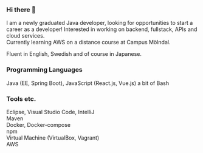 ### Hi there 👋

I am a newly graduated Java developer, looking for opportunities to start a career as a developer! Interested in working on backend, fullstack, APIs and cloud services.  
Currently learning AWS on a distance course at Campus Mölndal.

Fluent in English, Swedish and of course in Japanese.


### Programming Languages
Java (EE, Spring Boot), JavaScript (React.js, Vue.js)
a bit of Bash

### Tools etc.
Eclipse, Visual Studio Code, IntelliJ  
Maven  
Docker, Docker-compose  
npm  
Virtual Machine (VirtualBox, Vagrant)  
AWS  

<!--
**satoskit/satoskit** is a ✨ _special_ ✨ repository because its `README.md` (this file) appears on your GitHub profile.

Here are some ideas to get you started:

- 🔭 I’m currently working on ...
- 🌱 I’m currently learning ...
- 👯 I’m looking to collaborate on ...
- 🤔 I’m looking for help with ...
- 💬 Ask me about ...
- 📫 How to reach me: ...
- 😄 Pronouns: ...
- ⚡ Fun fact: ...
-->
